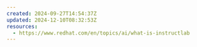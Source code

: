 ```yaml
---
created: 2024-09-27T14:54:37Z
updated: 2024-12-10T08:32:53Z
resources:
  - https://www.redhat.com/en/topics/ai/what-is-instructlab
---
```

